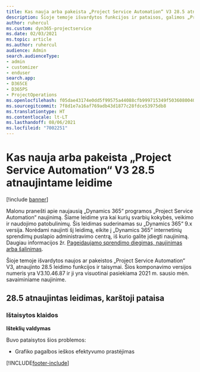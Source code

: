 ```yaml
---
title: Kas nauja arba pakeista „Project Service Automation“ V3 28.5 atnaujintame leidime, karštoji pataisa
description: Šioje temoje išvardytos funkcijos ir pataisos, galimos „Project Service Automation“ V3 28.5 atnaujintame leidime, karštojoje pataisoje.
author: ruhercul
ms.custom: dyn365-projectservice
ms.date: 02/03/2021
ms.topic: article
ms.author: ruhercul
audience: Admin
search.audienceType:
- admin
- customizer
- enduser
search.app:
- D365CE
- D365PS
- ProjectOperations
ms.openlocfilehash: f05dae43174e0dd5f99575a44088cfb999715349f503608004037e616da3b4de
ms.sourcegitcommit: 7f8d1e7a16af769adb43d1877c28fdce53975db8
ms.translationtype: HT
ms.contentlocale: lt-LT
ms.lasthandoff: 08/06/2021
ms.locfileid: "7002251"
---
```

# <a name="whats-new-or-changed-in-project-service-automation-update-release-285-v3"></a>Kas nauja arba pakeista „Project Service Automation“ V3 28.5 atnaujintame leidime

[!include [banner](../includes/psa-now-project-operations.md)]

Malonu pranešti apie naujausią „Dynamics 365“ programos „Project Service Automation“ naujinimą. Šiame leidime yra kai kurių svarbių kokybės, veikimo ir naudojimo patobulinimų. Šis leidimas suderinamas su „Dynamics 365“ 9.x versija. Norėdami naujinti šį leidimą, eikite į „Dynamics 365“ internetinių sprendimų puslapio administravimo centrą, iš kurio galite įdiegti naujinimą. Daugiau informacijos žr. [Pageidaujamo sprendimo diegimas, naujinimas arba šalinimas](/power-platform/admin/install-remove-preferred-solution).

Šioje temoje išvardytos naujos ar pakeistos „Project Service Automation“ V3, atnaujinto 28.5 leidimo funkcijos ir taisymai. Šios komponavimo versijos numeris yra V3.10.46.87 ir ji yra visuotinai pasiekiama 2021 m. sausio mėn. savaiminiame naujinime.

## <a name="update-release-285-hotfix"></a>28.5 atnaujintas leidimas, karštoji pataisa

### <a name="bug-fixes"></a>Ištaisytos klaidos

**Išteklių valdymas**

Buvo pataisytos šios problemos:

- Grafiko pagalbos ieškos efektyvumo prastėjimas



[!INCLUDE[footer-include](../includes/footer-banner.md)]